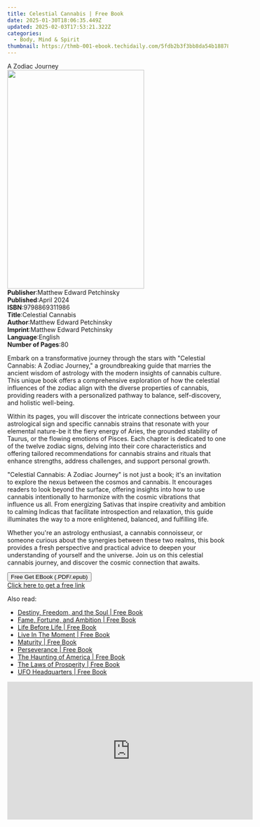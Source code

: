 ```yaml
---
title: Celestial Cannabis | Free Book
date: 2025-01-30T18:06:35.449Z
updated: 2025-02-03T17:53:21.322Z
categories:
  - Body, Mind & Spirit
thumbnail: https://thmb-001-ebook.techidaily.com/5fdb2b3f3bb8da54b18878cacb06300b4020c47420a3eb2921f0c2244b682959.jpg
---
```

<main id="book-container">
  <div class="flex flex-col">
    <div class="book-brief flex-1 py-6 px-4 sm:p-6 md:py-10 md:px-8">
      <!-- brief-->
      <div class="book-brief-main">A Zodiac Journey</div>
    </div>
    <div
      class="book-meta-info flex-1 grid gap-4 col-start-1 col-end-3 row-start-1 sm:mb-6 sm:grid-cols-4 lg:gap-6 lg:col-start-2 lg:row-end-6 lg:row-span-6 lg:mb-0"
    >
      <div
        class="book-meta-info-left place-content-center mt-4 p-4 text-sm leading-6 col-start-2 col-span-2 dark:text-slate-400"
      >
        <img
          class="w-full h-500 object-cover rounded-lg sm:h-255 sm:col-span-2 lg:col-span-full"
          src="https://img-001-ebook.techidaily.com/e98e43f53ab3845bc74514d0bb7a119f71d6079c939ef6df8da025b199e81674.jpg"
          alt=""
          width="312"
          height="500"
        />
      </div>
      <div
        class="book-meta-info-right mt-2 col-start-1 row-start-2 col-span-3 self-center"
      >
        <!-- meta data  -->
        <div class="flex flex-col px-4 md:px-8">
          <div class="flex-1">
            <strong>Publisher</strong>:<span class="px-2"
              >Matthew Edward Petchinsky</span
            >
          </div>
          <div class="flex-1">
            <strong>Published</strong>:<span class="px-2">April 2024</span>
          </div>
          <div class="flex-1">
            <strong>ISBN</strong>:<span class="px-2">9798869311986</span>
          </div>
          <div class="flex-1">
            <strong>Title</strong>:<span class="px-2">Celestial Cannabis</span>
          </div>
          <div class="flex-1">
            <strong>Author</strong>:<span class="px-2"
              >Matthew Edward Petchinsky</span
            >
          </div>
          <div class="flex-1">
            <strong>Imprint</strong>:<span class="px-2"
              >Matthew Edward Petchinsky</span
            >
          </div>
          <div class="flex-1">
            <strong>Language</strong>:<span class="px-2">English</span>
          </div>
          <div class="flex-1">
            <strong>Number of Pages</strong>:<span class="px-2">80</span>
          </div>
        </div>
      </div>
    </div>
    <div class="book-description flex-1 py-6 px-4 sm:p-6 md:py-10 md:px-8">
      <div class="book-description-main">
        <div accordion-content="" id="description">
          <p>
            Embark on a transformative journey through the stars with "Celestial
            Cannabis: A Zodiac Journey," a groundbreaking guide that marries the
            ancient wisdom of astrology with the modern insights of cannabis
            culture. This unique book offers a comprehensive exploration of how
            the celestial influences of the zodiac align with the diverse
            properties of cannabis, providing readers with a personalized
            pathway to balance, self-discovery, and holistic well-being.
          </p>
          <p>
            Within its pages, you will discover the intricate connections
            between your astrological sign and specific cannabis strains that
            resonate with your elemental nature-be it the fiery energy of Aries,
            the grounded stability of Taurus, or the flowing emotions of Pisces.
            Each chapter is dedicated to one of the twelve zodiac signs, delving
            into their core characteristics and offering tailored
            recommendations for cannabis strains and rituals that enhance
            strengths, address challenges, and support personal growth.
          </p>
          <p>
            "Celestial Cannabis: A Zodiac Journey" is not just a book; it's an
            invitation to explore the nexus between the cosmos and cannabis. It
            encourages readers to look beyond the surface, offering insights
            into how to use cannabis intentionally to harmonize with the cosmic
            vibrations that influence us all. From energizing Sativas that
            inspire creativity and ambition to calming Indicas that facilitate
            introspection and relaxation, this guide illuminates the way to a
            more enlightened, balanced, and fulfilling life.
          </p>
          <p>
            Whether you're an astrology enthusiast, a cannabis connoisseur, or
            someone curious about the synergies between these two realms, this
            book provides a fresh perspective and practical advice to deepen
            your understanding of yourself and the universe. Join us on this
            celestial cannabis journey, and discover the cosmic connection that
            awaits.
          </p>
        </div>
        <div class="accordion-fader"></div>
      </div>
    </div>
    <div class="book-excerpts flex-1 py-6 px-4 sm:p-6 md:py-10 md:px-8"></div>
    <div
      class="book-about-author flex-1 py-6 px-4 sm:p-6 md:py-10 md:px-8"
    ></div>
    <div class="book-free-get flex-1 py-6 px-4 sm:p-6 md:py-10 md:px-8">
      <button
        id="btn-free-get"
        class="bg-blue-500 hover:bg-blue-700 text-white font-bold py-2 px-4 rounded"
      >
        Free Get EBook (.PDF/.epub)
      </button>
      <div id="countdown-display" class="px-2 text-lg mt-2"></div>
      <a
        id="free-link"
        class="hidden bg-blue-500 hover:bg-blue-700 text-white font-bold py-2 px-4 rounded"
        href="https://www.ebooks.com/en-us/book/211317028/celestial-cannabis/matthew-edward-petchinsky/"
        target="_blank"
        >Click here to get a free link</a
      >
    </div>
    <script>
      let countdownTime = 0;
      let countdownInterval = null;
      document
        .getElementById('btn-free-get')
        .addEventListener('click', startCountdown);
      function startCountdown() {
        countdownTime = new Date().getTime() + 60000 * 3;
        countdownInterval = setInterval(updateCountdown, 1000);
        document.getElementById('btn-free-get').disabled = true;
        document
          .getElementById('btn-free-get')
          .classList.add('bg-gray-500', 'cursor-not-allowed');
      }
      function updateCountdown() {
        let currentTime = new Date().getTime();
        let timeLeft = countdownTime - currentTime;
        let secondsLeft = Math.floor(timeLeft / 1000);
        document.getElementById('countdown-display').innerHTML =
          `Remaining time: ${secondsLeft} seconds.`;
        if (secondsLeft <= 0) {
          clearInterval(countdownInterval);
          document.getElementById('btn-free-get').classList.add('hidden');
          document.getElementById('free-link').classList.remove('hidden');
          document.getElementById('countdown-display').innerHTML = '';
        }
      }
    </script>
  </div>
</main>

<ins class="adsbygoogle"
      style="display:block"
      data-ad-client="ca-pub-7571918770474297"
      data-ad-slot="8358498916"
      data-ad-format="auto"
      data-full-width-responsive="true"></ins>
    

<span class="atpl-alsoreadstyle">Also read:</span>
<div><ul>
<li><a href="https://novels-ebooks.techidaily.com/633081-9781429937580-destiny-freedom-and-the-soul/"><u>Destiny, Freedom, and the Soul | Free Book</u></a></li>
<li><a href="https://novels-ebooks.techidaily.com/632626-9781429937719-fame-fortune-and-ambition/"><u>Fame, Fortune, and Ambition | Free Book</u></a></li>
<li><a href="https://novels-ebooks.techidaily.com/633146-9781429969093-life-before-life/"><u>Life Before Life | Free Book</u></a></li>
<li><a href="https://novels-ebooks.techidaily.com/635278-9781451643701-live-in-the-moment/"><u>Live In The Moment | Free Book</u></a></li>
<li><a href="https://novels-ebooks.techidaily.com/632537-9781429967211-maturity/"><u>Maturity | Free Book</u></a></li>
<li><a href="https://novels-ebooks.techidaily.com/633961-9781429962124-perseverance/"><u>Perseverance | Free Book</u></a></li>
<li><a href="https://novels-ebooks.techidaily.com/632255-9781429940948-the-haunting-of-america/"><u>The Haunting of America | Free Book</u></a></li>
<li><a href="https://novels-ebooks.techidaily.com/635197-9781451632996-the-laws-of-prosperity/"><u>The Laws of Prosperity | Free Book</u></a></li>
<li><a href="https://novels-ebooks.techidaily.com/632481-9780312207816-ufo-headquarters/"><u>UFO Headquarters | Free Book</u></a></li>
</ul></div>

<!-- affiliate ads begin -->
<iframe width="560" height="315" src="https://www.youtube.com/embed/JNxZ4Z6BVCg?si=522oz1OPSQDhNYWT" title="YouTube video player" frameborder="0" allow="accelerometer; autoplay; clipboard-write; encrypted-media; gyroscope; picture-in-picture; web-share" referrerpolicy="strict-origin-when-cross-origin" allowfullscreen></iframe>
<!-- affiliate ads end -->

